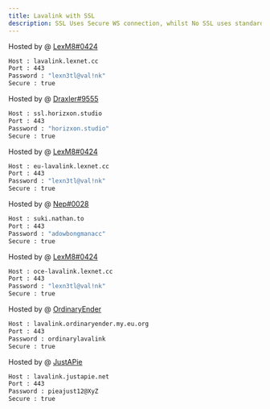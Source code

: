 ```yaml
---
title: Lavalink with SSL
description: SSL Uses Secure WS connection, whilst No SSL uses standard WS. if you want to use the SSL lavalink you need to make sure your bot uses that protocol.
---
```


<!-- inject image ad -->
<div data-ea-style="stickybox" class="dark horizontal" data-ea-publisher="darrennathanaelcom" data-ea-type="image"></div>


Hosted by @ [LexM8#0424](https://freelavalink.lexnet.cc)
```bash
Host : lavalink.lexnet.cc
Port : 443
Password : "lexn3tl@val!nk"
Secure : true
```

Hosted by @ [Draxler#9555](https://status.horizxon.studio/)
```bash
Host : ssl.horizxon.studio
Port : 443
Password : "horizxon.studio"
Secure : true
```

Hosted by @ [LexM8#0424](https://freelavalink.lexnet.cc)
```bash
Host : eu-lavalink.lexnet.cc
Port : 443
Password : "lexn3tl@val!nk"
Secure : true
```

Hosted by @ [Nep#0028](https://github.com/neptalu0)
```bash
Host : suki.nathan.to
Port : 443
Password : "adowbongmanacc"
Secure : true
```

Hosted by @ [LexM8#0424](https://freelavalink.lexnet.cc)
```bash
Host : oce-lavalink.lexnet.cc
Port : 443
Password : "lexn3tl@val!nk"
Secure : true
```

Hosted by @ [OrdinaryEnder](https://github.com/OrdinaryEnder)
```bash
Host : lavalink.ordinaryender.my.eu.org
Port : 443
Password : ordinarylavalink
Secure : true
```

Hosted by @ [JustAPie](https://github.com/justapieop)
```bash
Host : lavalink.justapie.net
Port : 443
Password : pieajust12@XyZ
Secure : true
```
